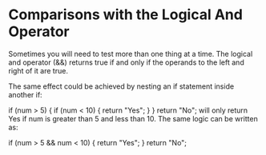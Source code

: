 # Comparisons with the Logical And Operator

Sometimes you will need to test more than one thing at a time. The logical and operator (&&) returns true if and only if the operands to the left and right of it are true.

The same effect could be achieved by nesting an if statement inside another if:

if (num > 5) {
  if (num < 10) {
    return "Yes";
  }
}
return "No";
will only return Yes if num is greater than 5 and less than 10. The same logic can be written as:

if (num > 5 && num < 10) {
  return "Yes";
}
return "No";